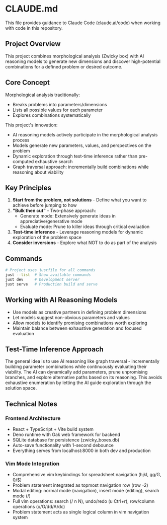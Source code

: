 # CLAUDE.md

This file provides guidance to Claude Code (claude.ai/code) when working with code in this repository.

## Project Overview

This project combines morphological analysis (Zwicky box) with AI reasoning models to generate new dimensions and discover high-potential combinations for a defined problem or desired outcome.

## Core Concept

Morphological analysis traditionally:
- Breaks problems into parameters/dimensions
- Lists all possible values for each parameter
- Explores combinations systematically

This project's innovation:
- AI reasoning models actively participate in the morphological analysis process
- Models generate new parameters, values, and perspectives on the problem
- Dynamic exploration through test-time inference rather than pre-computed exhaustive search
- Graph traversal approach: incrementally build combinations while reasoning about viability

## Key Principles

1. **Start from the problem, not solutions** - Define what you want to achieve before jumping to how
2. **"Bulk then cut"** - Two-phase approach:
   - Generate mode: Extensively generate ideas in appreciative/generative mode
   - Evaluate mode: Prune to killer ideas through critical evaluation
3. **Test-time inference** - Leverage reasoning models for dynamic exploration of the problem space
4. **Consider inversions** - Explore what NOT to do as part of the analysis

## Commands

```bash
# Project uses justfile for all commands
just --list  # Show available commands
just dev     # Development server
just serve   # Production build and serve
```

## Working with AI Reasoning Models

- Use models as creative partners in defining problem dimensions
- Let models suggest non-obvious parameters and values
- Allow models to identify promising combinations worth exploring
- Maintain balance between exhaustive generation and focused evaluation

## Test-Time Inference Approach

The general idea is to use AI reasoning like graph traversal - incrementally building parameter combinations while continuously evaluating their viability. The AI can dynamically add parameters, prune unpromising branches, and explore alternative paths based on its reasoning. This avoids exhaustive enumeration by letting the AI guide exploration through the solution space.

## Technical Notes

### Frontend Architecture
- React + TypeScript + Vite build system
- Deno runtime with Oak web framework for backend
- SQLite database for persistence (zwicky_boxes.db)
- Auto-save functionality with 1-second debounce
- Everything serves from localhost:8000 in both dev and production

### Vim Mode Integration
- Comprehensive vim keybindings for spreadsheet navigation (hjkl, gg/G, 0/$)
- Problem statement integrated as topmost navigation row (row -2)
- Modal editing: normal mode (navigation), insert mode (editing), search mode (/)
- Full vim operations: search (/ n N), undo/redo (u Ctrl+r), row/column operations (o/O/dd/A/dc)
- Problem statement acts as single logical column in vim navigation system

